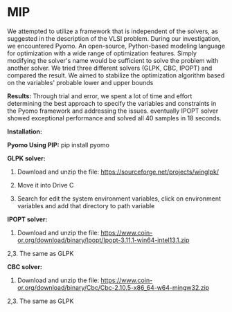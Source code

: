 # MIP

We attempted to utilize a framework that is independent of the solvers, as suggested in the description of
the VLSI problem. During our investigation, we encountered Pyomo.
An open-source, Python-based modeling language for optimization with a wide range of optimization
features. Simply modifying the solver's name would be sufficient to solve the problem with another solver.
We tried three different solvers (GLPK, CBC, IPOPT) and compared the result.
We aimed to stabilize the optimization algorithm based on the variables' probable lower and upper bounds

**Results:**
Through trial and error, we spent a lot of time and effort determining the best approach to specify the variables and constraints in the Pyomo framework and addressing the issues. eventually IPOPT solver showed exceptional performance and solved all 40 samples in 18 seconds.

  
  

**Installation:** 

**Pyomo Using PIP:** pip install pyomo

**GLPK solver:**

1. Download and unzip the file: https://sourceforge.net/projects/winglpk/

2. Move it into Drive C

3. Search for edit the system environment variables, click on environment variables and add that directory to path variable

**IPOPT solver:**

1. Download and unzip the file: https://www.coin-or.org/download/binary/Ipopt/Ipopt-3.11.1-win64-intel13.1.zip

2,3. The same as GLPK

**CBC solver:**

1. Download and unzip the file: https://www.coin-or.org/download/binary/Cbc/Cbc-2.10.5-x86_64-w64-mingw32.zip

2,3. The same as GLPK

